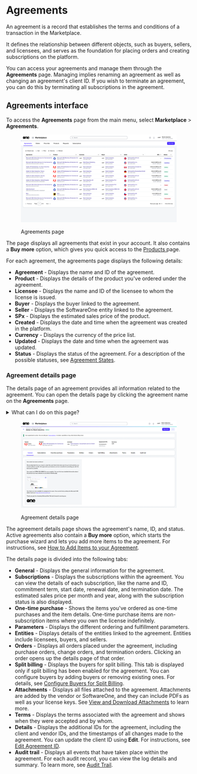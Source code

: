 # Agreements

An agreement is a record that establishes the terms and conditions of a transaction in the Marketplace.&#x20;

It defines the relationship between different objects, such as buyers, sellers, and licensees, and serves as the foundation for placing orders and creating subscriptions on the platform.&#x20;

You can access your agreements and manage them through the **Agreements** page. Managing implies renaming an agreement as well as changing an agreement's client ID. If you wish to terminate an agreement, you can do this by terminating all subscriptions in the agreement.&#x20;

## Agreements interface

To access the **Agreements** page from the main menu, select **Marketplace** > **Agreements**.

<figure><img src="../../../.gitbook/assets/agreements_page.png" alt=""><figcaption><p>Agreements page</p></figcaption></figure>

The page displays all agreements that exist in your account. It also contains a **Buy more** option, which gives you quick access to the [Products ](../products.md)page.

For each agreement, the agreements page displays the following details:

* **Agreement** - Displays the name and ID of the agreement.
* **Product** - Displays the details of the product you've ordered under the agreement.
* **Licensee** - Displays the name and ID of the licensee to whom the license is issued.
* **Buyer** - Displays the buyer linked to the agreement.&#x20;
* **Seller** - Displays the SoftwareOne entity linked to the agreement.
* **SPx** - Displays the estimated sales price of the product.
* **Created** - Displays the date and time when the agreement was created in the platform.&#x20;
* **Currency** - Displays the currency of the price list.
* **Updated** - Displays the date and time when the agreement was updated.&#x20;
* **Status** - Displays the status of the agreement. For a description of the possible statuses, see [Agreement States](agreement-states.md).

### Agreement details page <a href="#subscription-details" id="subscription-details"></a>

The details page of an agreement provides all information related to the agreement. You can open the details page by clicking the agreement name on the **Agreements** page.&#x20;

<details>

<summary>What can I do on this page?</summary>

From the details page, you can complete the following tasks:&#x20;

* [Add more items to your agreement](../../../marketplace-platform/getting-started/marketplace-for-clients/add-items-to-an-agreement.md)
* [Rename an agreement](rename-an-agreement.md)
* [Terminate an agreement](terminate-agreements.md)
* [Activate and manage split billing for certain products](../billing/)
* [View and download attachments](view-and-download-attachments.md)
* [Edit the agreement's ID through the Details tab](edit-agreement-id.md)

</details>

<figure><img src="../../../.gitbook/assets/AgeementsDetails.png" alt=""><figcaption><p>Agreement details page</p></figcaption></figure>

The agreement details page shows the agreement's name, ID, and status. Active agreements also contain a **Buy more** option, which starts the purchase wizard and lets you add more items to the agreement. For instructions, see [How to Add Items to your Agreement](../../../marketplace-platform/getting-started/marketplace-for-clients/add-items-to-an-agreement.md). &#x20;

The details page is divided into the following tabs:

* **General** - Displays the general information for the agreement.&#x20;
* **Subscriptions** - Displays the subscriptions within the agreement. You can view the details of each subscription, like the name and ID, commitment term, start date, renewal date, and termination date. The estimated sales price per month and year, along with the subscription status is also displayed.
* **One-time purchase** - Shows the items you've ordered as one-time purchases and the item details. One-time purchase items are non-subscription items where you own the license indefinitely.
* **Parameters** - Displays the different ordering and fulfillment parameters.
* **Entities** - Displays details of the entities linked to the agreement. Entities include licensees, buyers, and sellers.&#x20;
* **Orders** - Displays all orders placed under the agreement, including purchase orders, change orders, and termination orders. Clicking an order opens up the details page of that order.&#x20;
* **Split billing** - Displays the buyers for split billing. This tab is displayed only if split billing has been enabled for the agreement. You can configure buyers by adding buyers or removing existing ones. For details, see [Configure Buyers for Split Billing](../billing/split-billing/configure-buyers-for-split-billing.md).
* **Attachments** - Displays all files attached to the agreement. Attachments are added by the vendor or SoftwareOne, and they can include PDFs as well as your license keys. See [View and Download Attachments](view-and-download-attachments.md) to learn more.
* **Terms** - Displays the terms associated with the agreement and shows when they were accepted and by whom.
* **Details** - Displays the additional IDs for the agreement, including the client and vendor IDs, and the timestamps of all changes made to the agreement. You can update the client ID using **Edit**. For instructions, see [Edit Agreement ID](edit-agreement-id.md).
* **Audit trail** - Displays all events that have taken place within the agreement. For each audit record, you can view the log details and summary. To learn more, see [Audit Trail](../../settings/audit-trail.md).&#x20;
